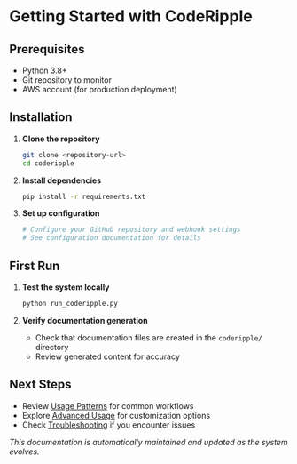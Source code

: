 # Getting Started with CodeRipple

## Prerequisites

- Python 3.8+
- Git repository to monitor
- AWS account (for production deployment)

## Installation

1. **Clone the repository**
   ```bash
   git clone <repository-url>
   cd coderipple
   ```

2. **Install dependencies**
   ```bash
   pip install -r requirements.txt
   ```

3. **Set up configuration**
   ```bash
   # Configure your GitHub repository and webhook settings
   # See configuration documentation for details
   ```

## First Run

1. **Test the system locally**
   ```bash
   python run_coderipple.py
   ```

2. **Verify documentation generation**
   - Check that documentation files are created in the `coderipple/` directory
   - Review generated content for accuracy

## Next Steps

- Review [Usage Patterns](usage_patterns.md) for common workflows
- Explore [Advanced Usage](advanced_usage.md) for customization options
- Check [Troubleshooting](troubleshooting.md) if you encounter issues

*This documentation is automatically maintained and updated as the system evolves.*
